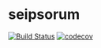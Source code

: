 # seipsorum
[![Build Status](https://travis-ci.org/mizkichan/seipsorum.svg?branch=master)](https://travis-ci.org/mizkichan/seipsorum)
[![codecov](https://codecov.io/gh/mizkichan/seipsorum/branch/master/graph/badge.svg)](https://codecov.io/gh/mizkichan/seipsorum)
